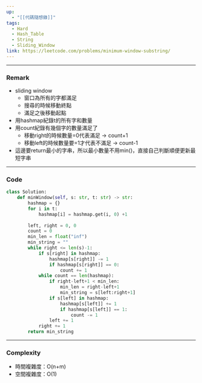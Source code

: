 ```yaml
---
up:
  - "[[代碼隨想錄]]"
tags:
  - Hard
  - Hash_Table
  - String
  - Sliding_Window
link: https://leetcode.com/problems/minimum-window-substring/
---
```

---
### Remark
- sliding window
	- 窗口為所有的字都滿足
	- 搜尋的時候移動終點
	- 滿足之後移動起點
- 用hashmap紀錄t的所有字和數量
- 用count紀錄有幾個字的數量滿足了
	- 移動right的時候數量=0代表滿足 -> count+1
	- 移動left的時候數量要=1才代表不滿足 -> count-1
- 這邊要return最小的字串，所以最小數量不用min()，直接自己判斷順便更新最短字串
---
### Code
```python
class Solution:
    def minWindow(self, s: str, t: str) -> str:
        hashmap = {}
        for i in t:
            hashmap[i] = hashmap.get(i, 0) +1
        
        left, right = 0, 0
        count = 0
        min_len = float("inf")
        min_string = ""
        while right <= len(s)-1:
            if s[right] in hashmap:
                hashmap[s[right]] -= 1
                if hashmap[s[right]] == 0:
                    count += 1
            while count == len(hashmap):
                if right-left+1 < min_len:
                    min_len = right-left+1
                    min_string = s[left:right+1]
                if s[left] in hashmap:
                    hashmap[s[left]] += 1
                    if hashmap[s[left]] == 1:
                        count -= 1
                left += 1
            right += 1
        return min_string
```
---
### Complexity
- 時間複雜度：O(n+m)
- 空間複雜度：O(1)